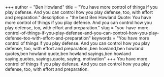 +++
author = "Ben Howland"
title = "You have more control of things if you play defense. And you can control how you play defense, too, with effort and preparation."
description = "the best Ben Howland Quote: You have more control of things if you play defense. And you can control how you play defense, too, with effort and preparation."
slug = "you-have-more-control-of-things-if-you-play-defense-and-you-can-control-how-you-play-defense-too-with-effort-and-preparation"
keywords = "You have more control of things if you play defense. And you can control how you play defense, too, with effort and preparation.,ben howland,ben howland quotes,ben howland quote,ben howland sayings,ben howland saying,quotes, sayings,quote, saying, motivation"
+++
You have more control of things if you play defense. And you can control how you play defense, too, with effort and preparation.
